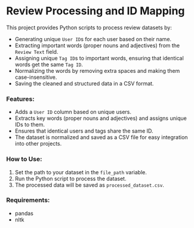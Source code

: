 # Review Processing and ID Mapping

This project provides Python scripts to process review datasets by:
- Generating unique `User ID`s for each user based on their name.
- Extracting important words (proper nouns and adjectives) from the `Review Text` field.
- Assigning unique `Tag ID`s to important words, ensuring that identical words get the same `Tag ID`.
- Normalizing the words by removing extra spaces and making them case-insensitive.
- Saving the cleaned and structured data in a CSV format.

### Features:
- Adds a `User ID` column based on unique users.
- Extracts key words (proper nouns and adjectives) and assigns unique IDs to them.
- Ensures that identical users and tags share the same ID.
- The dataset is normalized and saved as a CSV file for easy integration into other projects.

### How to Use:
1. Set the path to your dataset in the `file_path` variable.
2. Run the Python script to process the dataset.
3. The processed data will be saved as `processed_dataset.csv`.

### Requirements:
- pandas
- nltk
